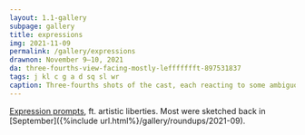 ```yaml
---
layout: 1.1-gallery
subpage: gallery
title: expressions
img: 2021-11-09
permalink: /gallery/expressions
drawnon: November 9–10, 2021
da: three-fourths-view-facing-mostly-leffffffft-897531837
tags: j kl c g a d sq sl wr
caption: Three-fourths shots of the cast, each reacting to some ambiguous offscreen thing, based on the prompts linked below.
---
```

<a href="https://twitter.com/MagicalPouch/status/1245564900329443328" class="ext">Expression prompts</a>, ft. artistic liberties. Most were sketched back in [September]({%include url.html%}/gallery/roundups/2021-09).
